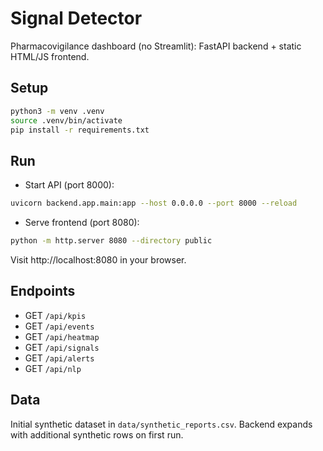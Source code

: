 # Signal Detector

Pharmacovigilance dashboard (no Streamlit): FastAPI backend + static HTML/JS frontend.

## Setup

```bash
python3 -m venv .venv
source .venv/bin/activate
pip install -r requirements.txt
```

## Run

- Start API (port 8000):

```bash
uvicorn backend.app.main:app --host 0.0.0.0 --port 8000 --reload
```

- Serve frontend (port 8080):

```bash
python -m http.server 8080 --directory public
```

Visit http://localhost:8080 in your browser.

## Endpoints

- GET `/api/kpis`
- GET `/api/events`
- GET `/api/heatmap`
- GET `/api/signals`
- GET `/api/alerts`
- GET `/api/nlp`

## Data

Initial synthetic dataset in `data/synthetic_reports.csv`. Backend expands with additional synthetic rows on first run.
